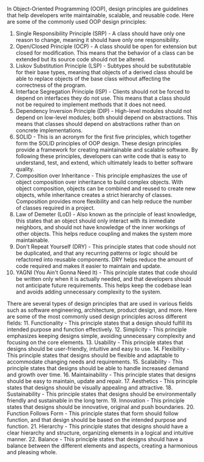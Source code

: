 In Object-Oriented Programming (OOP), design principles are guidelines that help developers write maintainable, scalable, and reusable code. Here are some of the commonly used OOP design principles:
1. Single Responsibility Principle (SRP) - A class should have only one reason to change, meaning it should have only one responsibility.
2. Open/Closed Principle (OCP) - A class should be open for extension but closed for modification. This means that the behavior of a class can be extended but its source code should not be altered.
3. Liskov Substitution Principle (LSP) - Subtypes should be substitutable for their base types, meaning that objects of a derived class should be able to replace objects of the base class without affecting the correctness of the program.
4. Interface Segregation Principle (ISP) - Clients should not be forced to depend on interfaces they do not use. This means that a class should not be required to implement methods that it does not need.
5. Dependency Inversion Principle (DIP) - High-level modules should not depend on low-level modules; both should depend on abstractions. This means that classes should depend on abstractions rather than on concrete implementations.
6. SOLID - This is an acronym for the first five principles, which together form the SOLID principles of OOP design.
These design principles provide a framework for creating maintainable and scalable software. By following these principles, developers can write code that is easy to understand, test, and extend, which ultimately leads to better software quality.
7. Composition over Inheritance - This principle emphasizes the use of object composition over inheritance to build complex objects. With object composition, objects can be combined and reused to create new objects, while inheritance creates a strict hierarchy of classes. Composition provides more flexibility and can help reduce the number of classes required in a project.
8. Law of Demeter (LoD) - Also known as the principle of least knowledge, this states that an object should only interact with its immediate neighbors, and should not have knowledge of the inner workings of other objects. This helps reduce coupling and makes the system more maintainable.
9. Don't Repeat Yourself (DRY) - This principle states that code should not be duplicated, and that any recurring patterns or logic should be refactored into reusable components. DRY helps reduce the amount of code required and makes it easier to maintain and update.
10. YAGNI (You Ain't Gonna Need It) - This principle states that code should be written only when it is actually needed, and that developers should not anticipate future requirements. This helps keep the codebase lean and avoids adding unnecessary complexity to the system.

There are several types of design principles that are used in various fields such as software engineering, architecture, product design, and more. Here are some of the most commonly used design principles across different fields:
11. Functionality - This principle states that a design should fulfill its intended purpose and function effectively.
12. Simplicity - This principle emphasizes keeping designs simple, avoiding unnecessary complexity and focusing on the core elements.
13. Usability - This principle states that designs should be user-friendly, intuitive and easy to use.
14. Flexibility - This principle states that designs should be flexible and adaptable to accommodate changing needs and requirements.
15. Scalability - This principle states that designs should be able to handle increased demand and growth over time.
16. Maintainability - This principle states that designs should be easy to maintain, update and repair.
17. Aesthetics - This principle states that designs should be visually appealing and attractive.
18. Sustainability - This principle states that designs should be environmentally friendly and sustainable in the long term.
19. Innovation - This principle states that designs should be innovative, original and push boundaries.
20. Function Follows Form - This principle states that form should follow function, and that design should be based on the intended purpose and function.
21. Hierarchy - This principle states that designs should have a clear hierarchy and structure, organizing elements in a logical and intuitive manner.
22. Balance - This principle states that designs should have a balance between the different elements and aspects, creating a harmonious and pleasing whole.